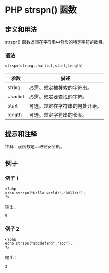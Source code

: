 # PHP strspn() 函数



## 定义和用法

strspn() 函数返回在字符串中包含的特定字符的数目。

### 语法

```
strspn(string,charlist,start,length)
```

| 参数 | 描述 |
| --- | --- |
| string | 必需。规定被搜索的字符串。 |
| charlist | 必需。规定要查找的字符。 |
| start | 可选。规定在字符串的何处开始。 |
| length | 可选。规定字符串的长度。 |

## 提示和注释

注释：该函数是二进制安全的。

## 例子

### 例子 1

```
<?php
echo strspn("Hello world!","kHlleo");
?>
```

输出：

```
5
```

### 例子 2

```
<?php
echo strspn("abcdefand","abc");
?>
```

输出：

```
3
```



